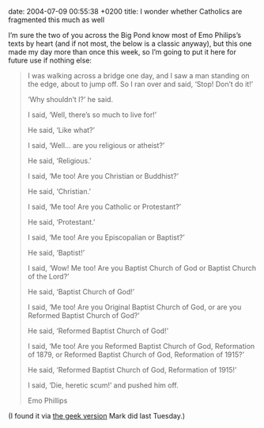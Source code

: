 date: 2004-07-09 00:55:38 +0200
title: I wonder whether Catholics are fragmented this much as well

I’m sure the two of you across the Big Pond know most of Emo Philips’s texts by heart (and if not most, the below is a classic anyway), but this one made my day more than once this week, so I’m going to put it here for future use if nothing else:

> I was walking across a bridge one day, and I saw a man standing on the edge, about to jump off. So I ran over and said, ‘Stop! Don’t do it!’
>
> ‘Why shouldn’t I?’ he said.
>
> I said, ‘Well, there’s so much to live for!’
>
> He said, ‘Like what?’
>
> I said, ‘Well… are you religious or atheist?’
>
> He said, ‘Religious.’
>
> I said, ‘Me too! Are you Christian or Buddhist?’
>
> He said, ‘Christian.’
>
> I said, ‘Me too! Are you Catholic or Protestant?’
>
> He said, ‘Protestant.’
>
> I said, ‘Me too! Are you Episcopalian or Baptist?’
>
> He said, ‘Baptist!’
>
> I said, ‘Wow! Me too! Are you Baptist Church of God or Baptist Church of the Lord?’
>
> He said, ‘Baptist Church of God!’
>
> I said, ‘Me too! Are you Original Baptist Church of God, or are you Reformed Baptist Church of God?’
>
> He said, ‘Reformed Baptist Church of God!’
>
> I said, ‘Me too! Are you Reformed Baptist Church of God, Reformation of 1879, or Reformed Baptist Church of God, Reformation of 1915?’
>
> He said, ‘Reformed Baptist Church of God, Reformation of 1915!’
>
> I said, ‘Die, heretic scum!’ and pushed him off.
>
> Emo Phillips

(I found it via [the geek version](http://diveintomark.org/archives/2004/07/06/nfc 'Unicode Normalization Form C') Mark did last Tuesday.)
